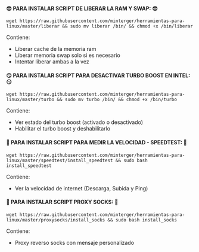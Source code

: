 #### :sunglasses: PARA INSTALAR SCRIPT DE LIBERAR LA RAM Y SWAP: :sunglasses:
```shell
wget https://raw.githubusercontent.com/minterger/herramientas-para-linux/master/liberar && sudo mv liberar /bin/ && chmod +x /bin/liberar
```

Contiene:
  * Liberar cache de la memoria ram
  * Liberar memoria swap solo si es necesario
  * Intentar liberar ambas a la vez

#### :smirk: PARA INSTALAR SCRIPT PARA DESACTIVAR TURBO BOOST EN INTEL: :smirk:
```shell
wget https://raw.githubusercontent.com/minterger/herramientas-para-linux/master/turbo && sudo mv turbo /bin/ && chmod +x /bin/turbo
```

Contiene:
  * Ver estado del turbo boost (activado o desactivado)
  * Habilitar el turbo boost y deshabilitarlo

#### :rocket: PARA INSTALAR SCRIPT PARA MEDIR LA VELOCIDAD - SPEEDTEST: :rocket:
```shell
wget https://raw.githubusercontent.com/minterger/herramientas-para-linux/master/speedtest/install_speedtest && sudo bash install_speedtest
```

Contiene:
  * Ver la velocidad de internet (Descarga, Subida y Ping)

#### :jack_o_lantern: PARA INSTALAR SCRIPT PROXY SOCKS: :jack_o_lantern:
```shell
wget https://raw.githubusercontent.com/minterger/herramientas-para-linux/master/proxysocks/install_socks && sudo bash install_socks
```

Contiene:
  * Proxy reverso socks con mensaje personalizado